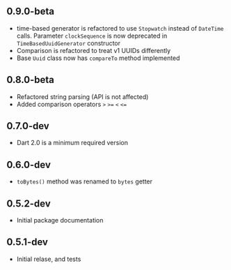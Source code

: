 ## 0.9.0-beta
- time-based generator is refactored to use `Stopwatch` instead of `DateTime` calls.
  Parameter `clockSequence` is now deprecated in `TimeBasedUuidGenerator` constructor
- Comparison is refactored to treat v1 UUIDs differently
- Base `Uuid` class now has `compareTo` method implemented  

## 0.8.0-beta
- Refactored string parsing (API is not affected)
- Added comparison operators `>` `>=` `<` `<=` 

## 0.7.0-dev
- Dart 2.0 is a minimum required version 

## 0.6.0-dev
- `toBytes()` method was renamed to `bytes` getter 

## 0.5.2-dev
- Initial package documentation

## 0.5.1-dev
- Initial relase, and tests
